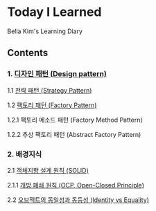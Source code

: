 # Today I Learned 
Bella Kim's Learning Diary

## Contents

### 1. [디자인 패턴 (Design pattern)](https://github.com/pong-pong/--Today-I-Learned--/blob/master/%EB%94%94%EC%9E%90%EC%9D%B8%20%ED%8C%A8%ED%84%B4%20(Design%20Pattern).md)
1.1 [전략 패턴 (Strategy Pattern)](https://github.com/pong-pong/--Today-I-Learned--/commit/57e16ef3505302db81c296cb75699a8a13f0a563) 

1.2 [팩토리 패턴 (Factory Pattern)](https://github.com/pong-pong/--Today-I-Learned--/blob/master/%ED%8C%A9%ED%86%A0%EB%A6%AC%20%ED%8C%A8%ED%84%B4%20(Factory%20Pattern).md)

1.2.1 팩토리 메소드 패턴 (Factory Method Pattern)

1.2.2 추상 팩토리 패턴 (Abstract Factory Pattern)

### 2. 배경지식
2.1 [객체지향 설계 원칙 (SOLID)](https://github.com/pong-pong/--Today-I-Learned--/blob/master/%EA%B0%9D%EC%B2%B4%EC%A7%80%ED%96%A5%20%EC%84%A4%EA%B3%84%20%EC%9B%90%EC%B9%99%20(SOLID).md)

2.1.1 [개방 폐쇄 원칙 (OCP, Open-Closed Principle)](https://github.com/pong-pong/--Today-I-Learned--/blob/master/%EA%B0%9C%EB%B0%A9%20%ED%8F%90%EC%87%84%20%EC%9B%90%EC%B9%99.md)

2.2 [오브젝트의 동일성과 동등성 (Identity vs Equality)](https://github.com/pong-pong/--Today-I-Learned--/commit/ec6b110b39e0554a0910d5bb3acac85d01562468)